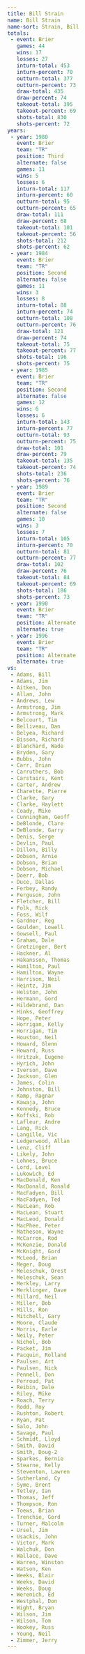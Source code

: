 ```yaml
---
title: Bill Strain
name: Bill Strain
name-sort: Strain, Bill
totals:
 - event: Brier
   games: 44
   wins: 17
   losses: 27
   inturn-total: 453
   inturn-percent: 70
   outturn-total: 377
   outturn-percent: 73
   draw-total: 435
   draw-percent: 74
   takeout-total: 395
   takeout-percent: 69
   shots-total: 830
   shots-percent: 72
years:
 - year: 1980
   event: Brier
   team: "TR"
   position: Third
   alternate: false
   games: 11
   wins: 5
   losses: 6
   inturn-total: 117
   inturn-percent: 60
   outturn-total: 95
   outturn-percent: 65
   draw-total: 111
   draw-percent: 68
   takeout-total: 101
   takeout-percent: 56
   shots-total: 212
   shots-percent: 62
 - year: 1984
   event: Brier
   team: "TR"
   position: Second
   alternate: false
   games: 11
   wins: 3
   losses: 8
   inturn-total: 88
   inturn-percent: 74
   outturn-total: 108
   outturn-percent: 76
   draw-total: 121
   draw-percent: 74
   takeout-total: 75
   takeout-percent: 77
   shots-total: 196
   shots-percent: 75
 - year: 1985
   event: Brier
   team: "TR"
   position: Second
   alternate: false
   games: 12
   wins: 6
   losses: 6
   inturn-total: 143
   inturn-percent: 77
   outturn-total: 93
   outturn-percent: 75
   draw-total: 101
   draw-percent: 79
   takeout-total: 135
   takeout-percent: 74
   shots-total: 236
   shots-percent: 76
 - year: 1989
   event: Brier
   team: "TR"
   position: Second
   alternate: false
   games: 10
   wins: 3
   losses: 7
   inturn-total: 105
   inturn-percent: 70
   outturn-total: 81
   outturn-percent: 77
   draw-total: 102
   draw-percent: 76
   takeout-total: 84
   takeout-percent: 69
   shots-total: 186
   shots-percent: 73
 - year: 1990
   event: Brier
   team: "TR"
   position: Alternate
   alternate: true
 - year: 1996
   event: Brier
   team: "TR"
   position: Alternate
   alternate: true
vs:
 - Adams, Bill
 - Adams, Jim
 - Aitken, Don
 - Allan, John
 - Andrews, Lew
 - Armstrong, Jim
 - Armstrong, Mark
 - Belcourt, Tim
 - Belliveau, Dan
 - Belyea, Richard
 - Bisson, Richard
 - Blanchard, Wade
 - Bryden, Gary
 - Bubbs, John
 - Carr, Brian
 - Carruthers, Bob
 - Carstairs, Kent
 - Carter, Andrew
 - Charette, Pierre
 - Clarke, Gary
 - Clarke, Haylett
 - Coady, Mike
 - Cunningham, Geoff
 - DeBlonde, Clare
 - DeBlonde, Garry
 - Denis, Serge
 - Devlin, Paul
 - Dillon, Billy
 - Dobson, Arnie
 - Dobson, Brian
 - Dobson, Michael
 - Doerr, Bob
 - Duce, Dallas
 - Ferbey, Randy
 - Ferguson, John
 - Fletcher, Bill
 - Folk, Rick
 - Foss, Wilf
 - Gardner, Reg
 - Goulden, Lowell
 - Gowsell, Paul
 - Graham, Dale
 - Gretzinger, Bert
 - Hackner, Al
 - Hakansson, Thomas
 - Hamilton, Paul
 - Hamilton, Wayne
 - Harrison, Neil
 - Heintz, Jim
 - Helston, John
 - Hermann, Gord
 - Hildebrand, Dan
 - Hinks, Geoffrey
 - Hope, Peter
 - Horrigan, Kelly
 - Horrigan, Tim
 - Houston, Neil
 - Howard, Glenn
 - Howard, Russ
 - Hritzuk, Eugene
 - Hyrich, John
 - Iverson, Dave
 - Jackson, Glen
 - James, Colin
 - Johnston, Bill
 - Kamp, Ragnar
 - Kawaja, John
 - Kennedy, Bruce
 - Koffski, Rob
 - Lafleur, Andre
 - Lang, Rick
 - Langille, Vic
 - Ledgerwood, Allan
 - Lenz, Cliff
 - Likely, John
 - Lohnes, Bruce
 - Lord, Lovel
 - Lukowich, Ed
 - MacDonald, Ken
 - MacDonald, Ronald
 - MacFadyen, Bill
 - MacFadyen, Ted
 - MacLean, Rob
 - MacLean, Stuart
 - MacLeod, Donald
 - MacPhee, Peter
 - Matheson, Wayne
 - McCarron, Rod
 - McKenzie, Donald
 - McKnight, Gord
 - McLeod, Brian
 - Meger, Doug
 - Meleschuk, Orest
 - Meleschuk, Sean
 - Merkley, Larry
 - Merklinger, Dave
 - Millard, Neil
 - Miller, Bob
 - Mills, Ron
 - Mitchell, Gary
 - Moore, Claude
 - Morris, Earle
 - Neily, Peter
 - Nichol, Bob
 - Packet, Jim
 - Pacquin, Rolland
 - Paulsen, Art
 - Paulsen, Nick
 - Pennell, Don
 - Perroud, Pat
 - Reibin, Dale
 - Riley, Mike
 - Roach, Terry
 - Rodd, Roy
 - Rushton, Robert
 - Ryan, Pat
 - Salo, John
 - Savage, Paul
 - Schmidt, Lloyd
 - Smith, David
 - Smith, Doug-2
 - Sparkes, Bernie
 - Stearne, Kelly
 - Steventon, Lawren
 - Sutherland, Cy
 - Syme, Brent
 - Tetley, Ian
 - Thomas, Jeff
 - Thompson, Ron
 - Toews, Brian
 - Trenchie, Gord
 - Turner, Malcolm
 - Ursel, Jim
 - Usackis, John
 - Victor, Mark
 - Walchuk, Don
 - Wallace, Dave
 - Warren, Winston
 - Watson, Ken
 - Weeks, Blair
 - Weeks, David
 - Weeks, Doug
 - Werenich, Ed
 - Westphal, Don
 - Wight, Bryan
 - Wilson, Jim
 - Wilson, Tom
 - Wookey, Russ
 - Young, Neil
 - Zimmer, Jerry
---
```


